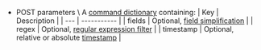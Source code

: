 
* POST parameters \\
A [command dictionary](/docs/devel/webui_rest/commands/) containing:
| Key | Description |
| --- | ----------- |
| fields  | Optional, [field simplification](/docs/devel/webui_rest/commands/#field-specifications) |
| regex   | Optional, [regular expression filter](/docs/devel/webui_rest/commands/#regex-filters) |
| timestamp | Optional, relative or absolute [timestamp](/docs/devel/webui_rest/commands/#timestamp) |
